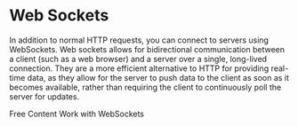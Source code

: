 # Web Sockets

In addition to normal HTTP requests, you can connect to servers using WebSockets. Web sockets allows for bidirectional communication between a client (such as a web browser) and a server over a single, long-lived connection. They are a more efficient alternative to HTTP for providing real-time data, as they allow for the server to push data to the client as soon as it becomes available, rather than requiring the client to continuously poll the server for updates.


<ResourceGroupTitle>Free Content</ResourceGroupTitle>
<BadgeLink colorScheme='blue' badgeText='Official Docs' href='https://docs.flutter.dev/cookbook/networking/web-sockets'>Work with WebSockets</BadgeLink>
